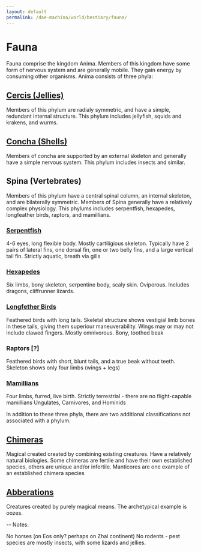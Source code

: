 ```yaml
---
layout: default
permalink: /dae-machina/world/bestiary/fauna/
---
```


# Fauna

Fauna comprise the kingdom Anima. Members of this kingdom have some form of nervous system and are generally mobile. They gain energy by consuming other organisms.
Anima consists of three phyla:

## [Cercis (Jellies)](./cercis)
Members of this phylum are radialy symmetric, and have a simple, redundant internal structure.
This phylum includes jellyfish, squids and krakens, and wurms.

## [Concha (Shells)](./concha)
Members of concha are supported by an external skeleton and generally have a simple nervous system.
This phylum includes insects and similar.

## Spina (Vertebrates)
Members of this phylum have a central spinal column, an internal skeleton, and are bilaterally symmetric. Members of Spina generally have a relatively complex physiology.
This phylums includes serpentfish, hexapedes, longfeather birds, raptors, and mamillians.

### [Serpentfish](./serpentfish)
4-6 eyes, long flexible body. Mostly cartiligious skeleton.
Typically have 2 pairs of lateral fins, one dorsal fin, one or two belly fins, and a large vertical tail fin.
Strictly aquatic, breath via gills

### [Hexapedes](./hexapede_lizards)

Six limbs, bony skeleton, serpentine body, scaly skin. Oviporous.
Includes dragons, cliffrunner lizards.


### [Longfether Birds](./longfeather_birds)

Feathered birds with long tails.
Skeletal structure shows vestigial limb bones in these tails, giving them superiour maneuverability.
Wings may or may not include clawed fingers.
Mostly omnivorous. Bony, toothed beak


### Raptors [?]

Feathered birds with short, blunt tails, and a true beak without teeth.
Skeleton shows only four limbs (wings + legs)


### [Mamillians](./mamillians)

Four limbs, furred, live birth.
Strictly terrestrial - there are no flight-capable mamillians
Ungulates, Carnivores, and Hominids

In addition to these three phyla, there are two additional classifications not associated with a phylum.

## [Chimeras](./chimera)

Magical created created by combining existing creatures. 
Have a relatively natural biologies. Some chimeras are fertile and have their own established species, others are unique and/or infertile. Manticores are one example of an established chimera species

## [Abberations](./abberations)

Creatures created by purely magical means. The archetypical example is oozes.

--
Notes:

No horses (on Eos only? perhaps on Zhal continent)
No rodents - pest species are mostly insects, with some lizards and jellies.